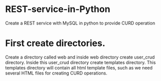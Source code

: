 # REST-service-in-Python
Create a REST service with MySQL in python to provide CURD operation 

# First create directories. 
  Create a directory called web and inside web directory create user_crud directory. 
  Inside this user_crud directory create templates directory. 
  This templates directory will contain all html template files, such as we need several HTML files for creating CURD operations.
